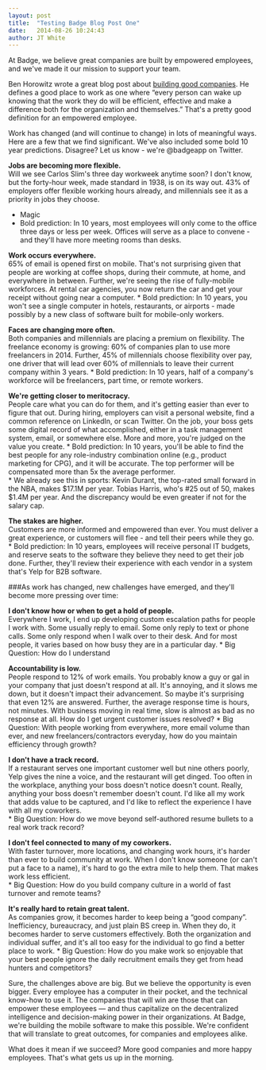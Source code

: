```yaml
---
layout: post
title:  "Testing Badge Blog Post One"
date:   2014-08-26 10:24:43
author: JT White
---
```


At Badge, we believe great companies are built by empowered employees, and we've made it our mission to support your team.

Ben Horowitz wrote a great blog post about [building good companies](http://www.bhorowitz.com/a_good_place_to_work%EF%BB%BF).  He defines a good place to work as one where “every person can wake up knowing that the work they do will be efficient, effective and make a difference both for the organization and themselves.”  That's a pretty good definition for an empowered employee.  

Work has changed (and will continue to change) in lots of meaningful ways.  Here are a few that we find significant.  We've also included some bold 10 year predictions.  Disagree?  Let us know - we're @badgeapp on Twitter.

**Jobs are becoming more flexible.**  
Will we see Carlos Slim's three day workweek anytime soon?  I don't know, but the forty-hour week, made standard in 1938, is on its way out.  43% of employers offer flexible working hours already, and millennials see it as a priority in jobs they choose.

* Magic
* Bold prediction:  In 10 years, most employees will only come to the office three days or less per week.  Offices will serve as a place to convene - and they'll have more meeting rooms than desks.

**Work occurs everywhere.**  
65% of email is opened first on mobile.  That's not surprising given that people are working at coffee shops, during their commute, at home, and everywhere in between. Further, we're seeing the rise of fully-mobile workforces.  At rental car agencies, you now return the car and get your receipt without going near a computer.
    * Bold prediction:  In 10 years, you won't see a single computer in hotels, restaurants, or airports - made possibly by a new class of software built for mobile-only workers.

**Faces are changing more often.**  
Both companies and millennials are placing a premium on flexibility. The freelance economy is growing:  60% of companies plan to use more freelancers in 2014.  Further, 45% of millennials choose flexibility over pay, one driver that will lead over 60% of millennials to leave their current company within 3 years.
    * Bold prediction:  In 10 years, half of a company's workforce will be freelancers, part time, or remote workers.

**We're getting closer to meritocracy.**  
People care what you can do for them, and it's getting easier than ever to figure that out.  During hiring, employers can visit a personal website, find a common reference on LinkedIn, or scan Twitter.  On the job, your boss gets some digital record of what accomplished, either in a task management system, email, or somewhere else.  More and more, you're judged on the value you create.
    * Bold prediction:  In 10 years, you'll be able to find the best people for any role-industry combination online (e.g., product marketing for CPG), and it will be accurate.  The top performer will be compensated more than 5x the average performer.  
    * We already see this in sports: Kevin Durant, the top-rated small forward in the NBA, makes $17.1M per year.  Tobias Harris, who's #25 out of 50, makes $1.4M per year.  And the discrepancy would be even greater if not for the salary cap.

**The stakes are higher.**  
Customers are more informed and empowered than ever.  You must deliver a great experience, or customers will flee - and tell their peers while they go.
    * Bold prediction:  In 10 years, employees will receive personal IT budgets, and reserve seats to the software they believe they need to get their job done.  Further, they'll review their experience with each vendor in a system that's Yelp for B2B software.


###As work has changed, new challenges have emerged, and they'll become more pressing over time:

**I don't know how or when to get a hold of people.**  
Everywhere I work, I end up developing custom escalation paths for people I work with.  Some usually reply to email.  Some only reply to text or phone calls.  Some only respond when I walk over to their desk.  And for most people, it varies based on how busy they are in a particular day.
    * Big Question:  How do I understand

**Accountability is low.**  
People respond to 12% of work emails.  You probably know a guy or gal in your company that just doesn't respond at all.  It's annoying, and it slows me down, but it doesn't impact their advancement.  So maybe it's surprising that even 12% are answered.  Further, the average response time is hours, not minutes.  With business moving in real time, slow is almost as bad as no response at all.  How do I get urgent customer issues resolved?
    * Big Question:  With people working from everywhere, more email volume than ever, and new freelancers/contractors everyday, how do you maintain efficiency through growth?

**I don't have a track record.**  
If a restaurant serves one important customer well but nine others poorly, Yelp gives the nine a voice, and the restaurant will get dinged.  Too often in the workplace, anything your boss doesn't notice doesn't count.  Really, anything your boss doesn't remember doesn't count.  I'd like all my work that adds value to be captured, and I'd like to reflect the experience I have with all my coworkers.  
    * Big Question:  How do we move beyond self-authored resume bullets to a real work track record?

**I don't feel connected to many of my coworkers.**  
With faster turnover, more locations, and changing work hours, it's harder than ever to build community at work.  When I don't know someone (or can't put a face to a name), it's hard to go the extra mile to help them.  That makes work less efficient.  
    * Big Question:  How do you build company culture in a world of fast turnover and remote teams?

**It's really hard to retain great talent.**  
As companies grow, it becomes harder to keep being a “good company”.  Inefficiency, bureaucracy, and just plain BS creep in.  When they do, it becomes harder to serve customers effectively.  Both the organization and individual suffer, and it's all too easy for the individual to go find a better place to work.
    * Big Question:  How do you make work so enjoyable that your best people ignore the daily recruitment emails they get from head hunters and competitors?


Sure, the challenges above are big.  But we believe the opportunity is even bigger.  Every employee has a computer in their pocket, and the technical know-how to use it.  The companies that will win are those that can empower these employees — and thus capitalize on the decentralized intelligence and decision-making power in their organizations. At Badge, we're building the mobile software to make this possible.  We're confident that will translate to great outcomes, for companies and employees alike.

What does it mean if we succeed?  More good companies and more happy employees.  That's what gets us up in the morning.